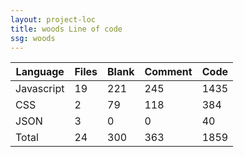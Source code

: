 ```yaml
---
layout: project-loc
title: woods Line of code
ssg: woods
---
```

<div class="table-responsive">
<table class="table">
<thead><tr>
<th>Language</th>
<th>Files</th>
<th>Blank</th>
<th>Comment</th>
<th>Code</th>
</tr></thead><tbody>
<tr><td>Javascript</td><td> 19</td><td> 221</td><td> 245</td><td> 1435</td></tr>
<tr><td>CSS</td><td> 2</td><td> 79</td><td> 118</td><td> 384</td></tr>
<tr><td>JSON</td><td> 3</td><td> 0</td><td> 0</td><td> 40</td></tr>
<tr><td>Total</td><td>24</td><td>300</td><td>363</td><td>1859</td></tr>
</tbody></table></div>
